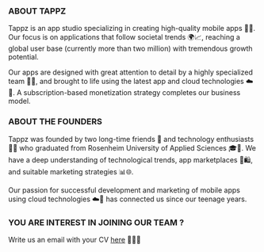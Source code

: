 ### ABOUT TAPPZ ###

Tappz is an app studio specializing in creating high-quality mobile apps 📲✨. Our focus is on applications that follow societal trends 🌍📈, reaching a global user base (currently more than two million) with tremendous growth potential.

Our apps are designed with great attention to detail by a highly specialized team 🔧💡, and brought to life using the latest app and cloud technologies ☁️🚀. A subscription-based monetization strategy completes our business model.


### ABOUT THE FOUNDERS ###

Tappz was founded by two long-time friends 👬 and technology enthusiasts 🤖💡 who graduated from Rosenheim University of Applied Sciences 🎓🏫. We have a deep understanding of technological trends, app marketplaces 📲🛍️, and suitable marketing strategies 📊🌐.

Our passion for successful development and marketing of mobile apps using cloud technologies ☁️🔗 has connected us since our teenage years.


### YOU ARE INTEREST IN JOINING OUR TEAM ? ###

Write us an email with your CV [here](mailto:jonas@tappz.de;christopher@tappz.de)
👥🚀🔝
